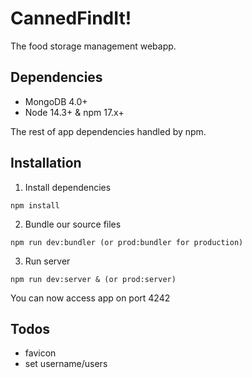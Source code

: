 CannedFindIt!
===
The food storage management webapp.

Dependencies
---
- MongoDB 4.0+
- Node 14.3+ & npm 17.x+

The rest of app dependencies handled by npm.

Installation
---
1. Install dependencies
```
npm install
```

2. Bundle our source files
```
npm run dev:bundler (or prod:bundler for production)
```

3. Run server
```
npm run dev:server & (or prod:server)
```
You can now access app on port 4242

Todos
---
- favicon
- set username/users